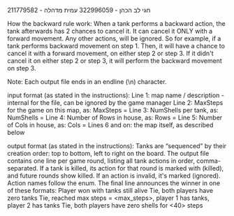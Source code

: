 חגי לב הכהן - 322996059
עמית מדהלה - 211779582

How the backward rule work:
When a tank performs a backward action, the tank afterwards has 2 chances to cancel it. It can cancel it ONLY with a forward movement.
Any other actions, will be ignored.
So for example, if a tank performs backward movement on step 1. Then, it will have a chance to cancel it with a forward movement, on either step 2 or step 3.
If it didn't cancel it on either step 2 or step 3, it will perform the backward movement on step 3.

Note:
Each output file ends in an endline (\n) character.


input format (as stated in the instructions):
Line 1: map name / description - internal for the file, can be ignored by the game manager
Line 2: MaxSteps for the game on this map, as: MaxSteps = <NUM>
Line 3: NumShells per tank, as: NumShells = <NUM>
Line 4: Number of Rows in house, as: Rows = <NUM>
Line 5: Number of Cols in house, as: Cols = <NUM>
Lines 6 and on: the map itself, as described below


output format (as stated in the instructions):
Tanks are “sequenced” by their creation order: top to bottom, left to right on the board.
The output file contains one line per game round, listing all tank actions in order, comma-separated.
If a tank is killed, its action for that round is marked with (killed), and future rounds show killed.
If an action is invalid, it's marked (ignored).
Action names follow the enum.
The final line announces the winner in one of these formats:
Player <X> won with <Y> tanks still alive
Tie, both players have zero tanks
Tie, reached max steps = <max_steps>, player 1 has <X> tanks, player 2 has <Y> tanks
Tie, both players have zero shells for <40> steps